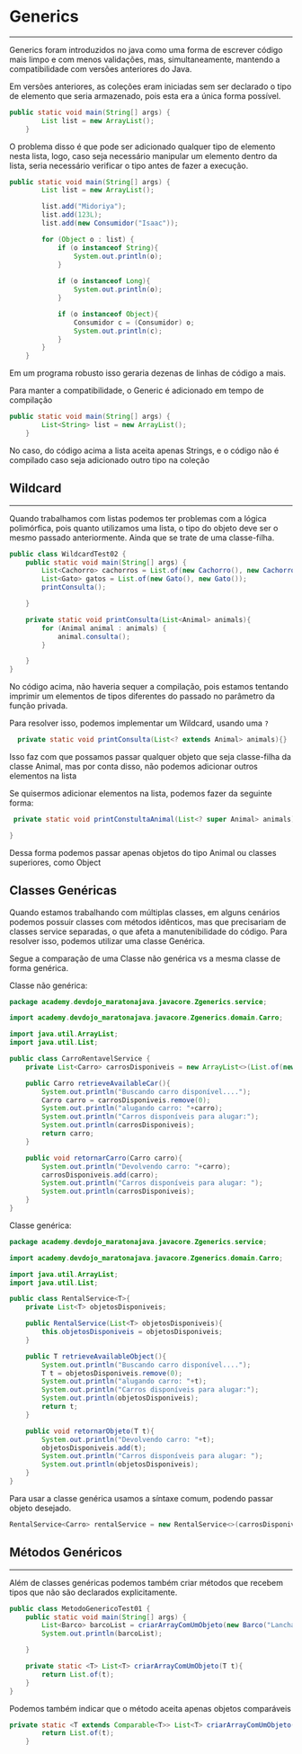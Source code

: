 # Generics

---
Generics foram introduzidos no java como uma forma de escrever código mais limpo e com menos validações, mas, simultaneamente,
mantendo a compatibilidade com versões anteriores do Java.

Em versões anteriores, as coleções eram iniciadas sem ser declarado o tipo de elemento que seria armazenado, pois esta era
a única forma possível.

```java
public static void main(String[] args) {
        List list = new ArrayList();
    }
```

O problema disso é que pode ser adicionado qualquer tipo de elemento nesta lista, logo, caso seja necessário manipular 
um elemento dentro da lista, seria necessário verificar o tipo antes de fazer a execução.

```java
public static void main(String[] args) {
        List list = new ArrayList();

        list.add("Midoriya");
        list.add(123L);
        list.add(new Consumidor("Isaac"));

        for (Object o : list) {
            if (o instanceof String){
                System.out.println(o);
            }
            
            if (o instanceof Long){
                System.out.println(o);
            }

            if (o instanceof Object){
                Consumidor c = (Consumidor) o;
                System.out.println(c);
            }
        }
    }
```

Em um programa robusto isso geraria dezenas de linhas de código a mais.

Para manter a compatibilidade, o Generic é adicionado em tempo de compilação

```java
public static void main(String[] args) {
        List<String> list = new ArrayList();
    }
```

No caso, do código acima a lista aceita apenas Strings, e o código não é compilado caso seja adicionado outro tipo na coleção


## Wildcard

---

Quando trabalhamos com listas podemos ter problemas com a lógica polimórfica, pois quanto utilizamos uma lista, o tipo
do objeto deve ser o mesmo passado anteriormente. Ainda que se trate de uma classe-filha.

```java
public class WildcardTest02 {
    public static void main(String[] args) {
        List<Cachorro> cachorros = List.of(new Cachorro(), new Cachorro());
        List<Gato> gatos = List.of(new Gato(), new Gato());
        printConsulta();

    }

    private static void printConsulta(List<Animal> animals){
        for (Animal animal : animals) {
            animal.consulta();
        }

    }
}
```

No código acima, não haveria sequer a compilação, pois estamos tentando imprimir um elementos de tipos diferentes do passado 
no parâmetro da função privada.

Para resolver isso, podemos implementar um Wildcard, usando uma `?`

```java
  private static void printConsulta(List<? extends Animal> animals){}
```

Isso faz com que possamos passar qualquer objeto que seja classe-filha da classe Animal, mas por conta disso, não podemos
adicionar outros elementos na lista 

Se quisermos adicionar elementos na lista, podemos fazer da seguinte forma:

```java
 private static void printConstultaAnimal(List<? super Animal> animals){

}
```

Dessa forma podemos passar apenas objetos do tipo Animal ou classes superiores, como Object

## Classes Genéricas

Quando estamos trabalhando com múltiplas classes, em alguns cenários podemos possuir classes com métodos idênticos, 
mas que precisariam de classes service separadas, o que afeta a manutenibilidade do código. Para resolver isso, 
podemos utilizar uma classe Genérica. 

Segue a comparação de uma Classe não genérica vs a mesma classe de forma genérica.

Classe não genérica:

```java
package academy.devdojo_maratonajava.javacore.Zgenerics.service;

import academy.devdojo_maratonajava.javacore.Zgenerics.domain.Carro;

import java.util.ArrayList;
import java.util.List;

public class CarroRentavelService {
    private List<Carro> carrosDisponiveis = new ArrayList<>(List.of(new Carro("BMW"), new Carro("Fusca")));

    public Carro retrieveAvailableCar(){
        System.out.println("Buscando carro disponível....");
        Carro carro = carrosDisponiveis.remove(0);
        System.out.println("alugando carro: "+carro);
        System.out.println("Carros disponíveis para alugar:");
        System.out.println(carrosDisponiveis);
        return carro;
    }

    public void retornarCarro(Carro carro){
        System.out.println("Devolvendo carro: "+carro);
        carrosDisponiveis.add(carro);
        System.out.println("Carros disponíveis para alugar: ");
        System.out.println(carrosDisponiveis);
    }
}

```

Classe genérica:

```java
package academy.devdojo_maratonajava.javacore.Zgenerics.service;

import academy.devdojo_maratonajava.javacore.Zgenerics.domain.Carro;

import java.util.ArrayList;
import java.util.List;

public class RentalService<T>{
    private List<T> objetosDisponiveis;

    public RentalService(List<T> objetosDisponiveis){
        this.objetosDisponiveis = objetosDisponiveis;
    }

    public T retrieveAvailableObject(){
        System.out.println("Buscando carro disponível....");
        T t = objetosDisponiveis.remove(0);
        System.out.println("alugando carro: "+t);
        System.out.println("Carros disponíveis para alugar:");
        System.out.println(objetosDisponiveis);
        return t;
    }

    public void retornarObjeto(T t){
        System.out.println("Devolvendo carro: "+t);
        objetosDisponiveis.add(t);
        System.out.println("Carros disponíveis para alugar: ");
        System.out.println(objetosDisponiveis);
    }
}
```

Para usar a classe genérica usamos a síntaxe comum, podendo passar objeto desejado.

```java
RentalService<Carro> rentalService = new RentalService<>(carrosDisponiveis);
```

## Métodos Genéricos

---

Além de classes genéricas podemos também criar métodos que recebem tipos que não são declarados explicitamente.

```java
public class MetodoGenericoTest01 {
    public static void main(String[] args) {
        List<Barco> barcoList = criarArrayComUmObjeto(new Barco("Lancha"));
        System.out.println(barcoList);

    }

    private static <T> List<T> criarArrayComUmObjeto(T t){
        return List.of(t);
    }
}

```

Podemos também indicar que o método aceita apenas objetos comparáveis

```java
private static <T extends Comparable<T>> List<T> criarArrayComUmObjeto(T t){
        return List.of(t);
    }
```